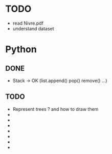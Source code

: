 # TODO
 + read Nivre.pdf
 + understand dataset

# Python
## DONE
 + Stack -> OK (list.append() pop() remove() ...)
 
## TODO
 + Represent trees ? and how to draw them
 + 
 + 
 + 
 + 
 + 
 +  
 + 